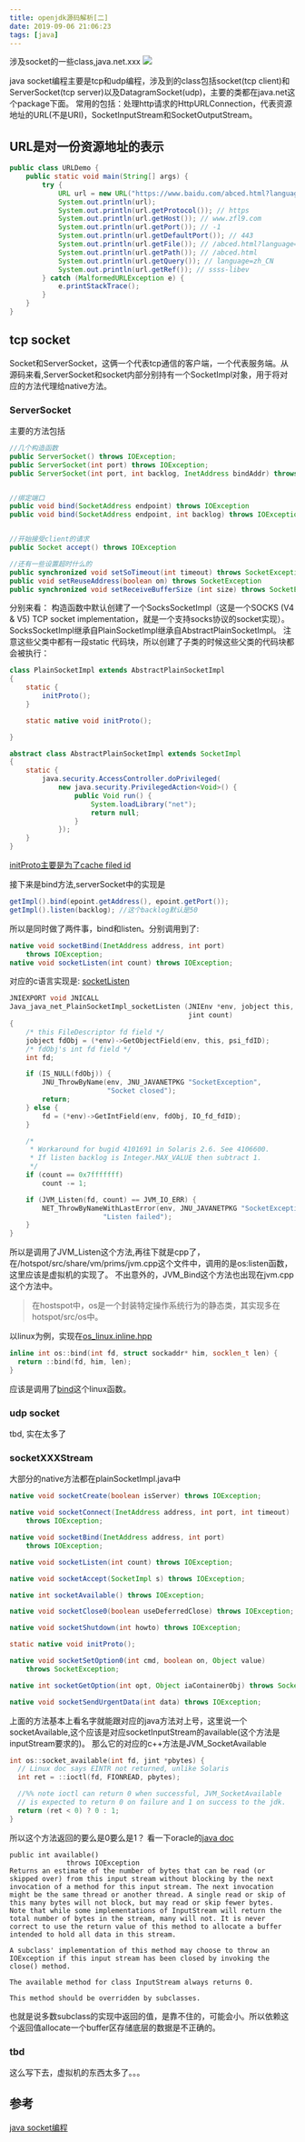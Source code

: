 ```yaml
---
title: openjdk源码解析[二]
date: 2019-09-06 21:06:23
tags: [java]
---
```


涉及socket的一些class,java.net.xxx
![](https://www.haldir66.ga/static/imgs/may1_ZH-CN8582006115_1920x1080.jpg)

<!--more-->

java socket编程主要是tcp和udp编程，涉及到的class包括socket(tcp client)和ServerSocket(tcp server)以及DatagramSocket(udp)，主要的类都在java.net这个package下面。
常用的包括：处理http请求的HttpURLConnection，代表资源地址的URL(不是URI)，SocketInputStream和SocketOutputStream。


## URL是对一份资源地址的表示

```java
public class URLDemo {
    public static void main(String[] args) {
        try {
            URL url = new URL("https://www.baidu.com/abced.html?language=zh_CN#ssss-libev");
            System.out.println(url);
            System.out.println(url.getProtocol()); // https
            System.out.println(url.getHost()); // www.zfl9.com
            System.out.println(url.getPort()); // -1
            System.out.println(url.getDefaultPort()); // 443
            System.out.println(url.getFile()); // /abced.html?language=zh_CN
            System.out.println(url.getPath()); // /abced.html
            System.out.println(url.getQuery()); // language=zh_CN
            System.out.println(url.getRef()); // ssss-libev
        } catch (MalformedURLException e) {
            e.printStackTrace();
        }
    }
}
```


## tcp socket
Socket和ServerSocket，这俩一个代表tcp通信的客户端，一个代表服务端。从源码来看,ServerSocket和socket内部分别持有一个SocketImpl对象，用于将对应的方法代理给native方法。

### ServerSocket
主要的方法包括
```java
//几个构造函数
public ServerSocket() throws IOException;
public ServerSocket(int port) throws IOException;
public ServerSocket(int port, int backlog, InetAddress bindAddr) throws IOException ;


//绑定端口
public void bind(SocketAddress endpoint) throws IOException
public void bind(SocketAddress endpoint, int backlog) throws IOException


//开始接受client的请求
public Socket accept() throws IOException 

//还有一些设置超时什么的
public synchronized void setSoTimeout(int timeout) throws SocketException
public void setReuseAddress(boolean on) throws SocketException 
public synchronized void setReceiveBufferSize (int size) throws SocketException
```

分别来看：
构造函数中默认创建了一个SocksSocketImpl（这是一个SOCKS (V4 & V5) TCP socket implementation，就是一个支持socks协议的socket实现）。
SocksSocketImpl继承自PlainSocketImpl继承自AbstractPlainSocketImpl。
注意这些父类中都有一段static 代码块，所以创建了子类的时候这些父类的代码块都会被执行：
```java
class PlainSocketImpl extends AbstractPlainSocketImpl
{
    static {
        initProto();
    }

    static native void initProto();

}

abstract class AbstractPlainSocketImpl extends SocketImpl
{
    static {
        java.security.AccessController.doPrivileged(
            new java.security.PrivilegedAction<Void>() {
                public Void run() {
                    System.loadLibrary("net"); 
                    return null;
                }
            });
    }
}
```

[initProto主要是为了cache filed id](https://github.com/AdoptOpenJDK/openjdk-jdk8u/blob/master/jdk/src/solaris/native/java/net/PlainSocketImpl.c)


接下来是bind方法,serverSocket中的实现是
```java
getImpl().bind(epoint.getAddress(), epoint.getPort());
getImpl().listen(backlog); //这个backlog默认是50
```
所以是同时做了两件事，bind和listen。分别调用到了:
```java
native void socketBind(InetAddress address, int port)
    throws IOException;
native void socketListen(int count) throws IOException;
```
对应的c语言实现是:
[socketListen](https://github.com/AdoptOpenJDK/openjdk-jdk8u/blob/master/jdk/src/solaris/native/java/net/PlainSocketImpl.c#L618)
```c
JNIEXPORT void JNICALL
Java_java_net_PlainSocketImpl_socketListen (JNIEnv *env, jobject this,
                                            jint count)
{
    /* this FileDescriptor fd field */
    jobject fdObj = (*env)->GetObjectField(env, this, psi_fdID);
    /* fdObj's int fd field */
    int fd;

    if (IS_NULL(fdObj)) {
        JNU_ThrowByName(env, JNU_JAVANETPKG "SocketException",
                        "Socket closed");
        return;
    } else {
        fd = (*env)->GetIntField(env, fdObj, IO_fd_fdID);
    }

    /*
     * Workaround for bugid 4101691 in Solaris 2.6. See 4106600.
     * If listen backlog is Integer.MAX_VALUE then subtract 1.
     */
    if (count == 0x7fffffff)
        count -= 1;

    if (JVM_Listen(fd, count) == JVM_IO_ERR) {
        NET_ThrowByNameWithLastError(env, JNU_JAVANETPKG "SocketException",
                       "Listen failed");
    }
}
```
所以是调用了JVM_Listen这个方法,再往下就是cpp了，在/hotspot/src/share/vm/prims/jvm.cpp这个文件中，调用的是os:listen函数，这里应该是虚拟机的实现了。
不出意外的，JVM_Bind这个方法也出现在jvm.cpp这个方法中。
> 在hostspot中，os是一个封装特定操作系统行为的静态类，其实现多在hotspot/src/os中。

以linux为例，实现在[os_linux.inline.hpp](https://github.com/AdoptOpenJDK/openjdk-jdk8u/blob/master/hotspot/src/os/linux/vm/os_linux.inline.hpp)

```c++
inline int os::bind(int fd, struct sockaddr* him, socklen_t len) {
  return ::bind(fd, him, len);
}
```
应该是调用了[bind](https://linux.die.net/man/2/bind)这个linux函数。

### udp socket
tbd, 实在太多了


### socketXXXStream
大部分的native方法都在plainSocketImpl.java中
```java
native void socketCreate(boolean isServer) throws IOException;

native void socketConnect(InetAddress address, int port, int timeout)
    throws IOException;

native void socketBind(InetAddress address, int port)
    throws IOException;

native void socketListen(int count) throws IOException;

native void socketAccept(SocketImpl s) throws IOException;

native int socketAvailable() throws IOException; 

native void socketClose0(boolean useDeferredClose) throws IOException;

native void socketShutdown(int howto) throws IOException;

static native void initProto();

native void socketSetOption0(int cmd, boolean on, Object value)
    throws SocketException;

native int socketGetOption(int opt, Object iaContainerObj) throws SocketException;

native void socketSendUrgentData(int data) throws IOException;
```
上面的方法基本上看名字就能跟对应的java方法对上号，这里说一个socketAvailable,这个应该是对应socketInputStream的available(这个方法是inputStream要求的)。
那么它的对应的c++方法是JVM_SocketAvailable
```c++
int os::socket_available(int fd, jint *pbytes) {
  // Linux doc says EINTR not returned, unlike Solaris
  int ret = ::ioctl(fd, FIONREAD, pbytes);

  //%% note ioctl can return 0 when successful, JVM_SocketAvailable
  // is expected to return 0 on failure and 1 on success to the jdk.
  return (ret < 0) ? 0 : 1;
}
```
所以这个方法返回的要么是0要么是1？
看一下oracle的[java doc](https://docs.oracle.com/javase/9/docs/api/java/io/InputStream.html#available)

```
public int available​()
              throws IOException
Returns an estimate of the number of bytes that can be read (or skipped over) from this input stream without blocking by the next invocation of a method for this input stream. The next invocation might be the same thread or another thread. A single read or skip of this many bytes will not block, but may read or skip fewer bytes.
Note that while some implementations of InputStream will return the total number of bytes in the stream, many will not. It is never correct to use the return value of this method to allocate a buffer intended to hold all data in this stream.

A subclass' implementation of this method may choose to throw an IOException if this input stream has been closed by invoking the close() method.

The available method for class InputStream always returns 0.

This method should be overridden by subclasses.
```
也就是说多数subclass的实现中返回的值，是靠不住的，可能会小。所以依赖这个返回值allocate一个buffer区存储底层的数据是不正确的。



### tbd
这么写下去，虚拟机的东西太多了。。。

## 参考
[java socket编程](https://www.zfl9.com/java-socket.html)
